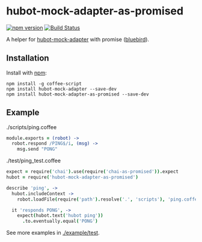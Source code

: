 # hubot-mock-adapter-as-promised 
[![npm version](https://badge.fury.io/js/hubot-mock-adapter-as-promised.svg)](http://badge.fury.io/js/hubot-mock-adapter-as-promised)
[![Build Status](https://travis-ci.org/ikuo/hubot-mock-adapter-as-promised.svg?branch=master)](https://travis-ci.org/ikuo/hubot-mock-adapter-as-promised)

A helper for [hubot-mock-adapter](https://github.com/blalor/hubot-mock-adapter) with promise ([bluebird](https://github.com/petkaantonov/bluebird)).

## Installation

Install with [npm](https://www.npmjs.com/):

```shell
npm install -g coffee-script
npm install hubot-mock-adapter --save-dev
npm install hubot-mock-adapter-as-promised --save-dev
```

## Example

./scripts/ping.coffee

```coffeescript
module.exports = (robot) ->
  robot.respond /PING$/i, (msg) ->
    msg.send "PONG"
```

./test/ping_test.coffee

```coffeescript
expect = require('chai').use(require('chai-as-promised')).expect
hubot = require('hubot-mock-adapter-as-promised')

describe 'ping', ->
  hubot.includeContext ->
    robot.loadFile(require('path').resolve('.', 'scripts'), 'ping.coffee')

  it 'responds PONG', ->
    expect(hubot.text('hubot ping'))
      .to.eventually.equal('PONG')
```

See more examples in [./example/test](./example/test).
